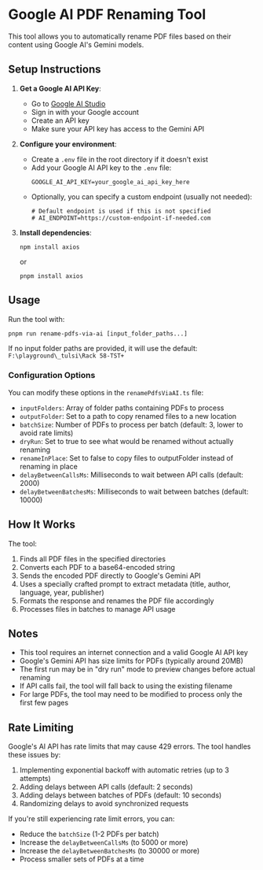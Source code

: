 # Google AI PDF Renaming Tool

This tool allows you to automatically rename PDF files based on their content using Google AI's Gemini models.

## Setup Instructions

1. **Get a Google AI API Key**:
   - Go to [Google AI Studio](https://makersuite.google.com/app/apikey)
   - Sign in with your Google account
   - Create an API key
   - Make sure your API key has access to the Gemini API

2. **Configure your environment**:
   - Create a `.env` file in the root directory if it doesn't exist
   - Add your Google AI API key to the `.env` file:
     ```
     GOOGLE_AI_API_KEY=your_google_ai_api_key_here
     ```
   - Optionally, you can specify a custom endpoint (usually not needed):
     ```
     # Default endpoint is used if this is not specified
     # AI_ENDPOINT=https://custom-endpoint-if-needed.com
     ```

3. **Install dependencies**:
   ```
   npm install axios
   ```
   or
   ```
   pnpm install axios
   ```

## Usage

Run the tool with:

```
pnpm run rename-pdfs-via-ai [input_folder_paths...]
```

If no input folder paths are provided, it will use the default: `F:\playground\_tulsi\Rack 58-TST+`

### Configuration Options

You can modify these options in the `renamePdfsViaAI.ts` file:

- `inputFolders`: Array of folder paths containing PDFs to process
- `outputFolder`: Set to a path to copy renamed files to a new location
- `batchSize`: Number of PDFs to process per batch (default: 3, lower to avoid rate limits)
- `dryRun`: Set to true to see what would be renamed without actually renaming
- `renameInPlace`: Set to false to copy files to outputFolder instead of renaming in place
- `delayBetweenCallsMs`: Milliseconds to wait between API calls (default: 2000)
- `delayBetweenBatchesMs`: Milliseconds to wait between batches (default: 10000)

## How It Works

The tool:

1. Finds all PDF files in the specified directories
2. Converts each PDF to a base64-encoded string
3. Sends the encoded PDF directly to Google's Gemini API
4. Uses a specially crafted prompt to extract metadata (title, author, language, year, publisher)
5. Formats the response and renames the PDF file accordingly
6. Processes files in batches to manage API usage

## Notes

- This tool requires an internet connection and a valid Google AI API key
- Google's Gemini API has size limits for PDFs (typically around 20MB)
- The first run may be in "dry run" mode to preview changes before actual renaming
- If API calls fail, the tool will fall back to using the existing filename
- For large PDFs, the tool may need to be modified to process only the first few pages

## Rate Limiting

Google's AI API has rate limits that may cause 429 errors. The tool handles these issues by:

1. Implementing exponential backoff with automatic retries (up to 3 attempts)
2. Adding delays between API calls (default: 2 seconds)
3. Adding delays between batches of PDFs (default: 10 seconds)
4. Randomizing delays to avoid synchronized requests

If you're still experiencing rate limit errors, you can:

- Reduce the `batchSize` (1-2 PDFs per batch)
- Increase the `delayBetweenCallsMs` (to 5000 or more)
- Increase the `delayBetweenBatchesMs` (to 30000 or more)
- Process smaller sets of PDFs at a time
